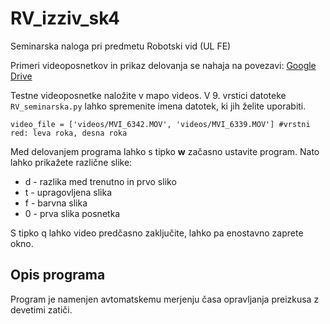 # RV_izziv_sk4
Seminarska naloga pri predmetu Robotski vid (UL FE)

Primeri videoposnetkov in prikaz delovanja se nahaja na povezavi:
<a href="https://drive.google.com/drive/folders/10Jd7BtdS0cPqYwX1KFjaPRAEqrXxwKll?usp=sharing" target="_blank">Google Drive</a>

Testne videoposnetke naložite v mapo videos. V 9. vrstici datoteke <code>RV_seminarska.py</code> lahko spremenite imena datotek, ki jih želite uporabiti.
```
video_file = ['videos/MVI_6342.MOV', 'videos/MVI_6339.MOV'] #vrstni red: leva roka, desna roka
```

Med delovanjem programa lahko s tipko <b>w</b> začasno ustavite program. Nato lahko prikažete različne slike:
* d - razlika med trenutno in prvo sliko
* t - upragovljena slika
* f - barvna slika
* 0 - prva slika posnetka

S tipko q lahko video predčasno zaključite, lahko pa enostavno zaprete okno.

## Opis programa

Program je namenjen avtomatskemu merjenju časa opravljanja preizkusa z devetimi zatiči.
